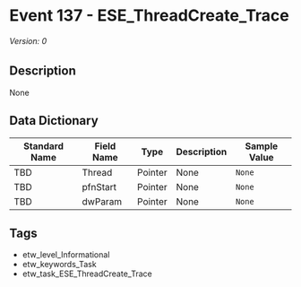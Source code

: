 # Event 137 - ESE_ThreadCreate_Trace
###### Version: 0

## Description
None

## Data Dictionary
|Standard Name|Field Name|Type|Description|Sample Value|
|---|---|---|---|---|
|TBD|Thread|Pointer|None|`None`|
|TBD|pfnStart|Pointer|None|`None`|
|TBD|dwParam|Pointer|None|`None`|

## Tags
* etw_level_Informational
* etw_keywords_Task
* etw_task_ESE_ThreadCreate_Trace